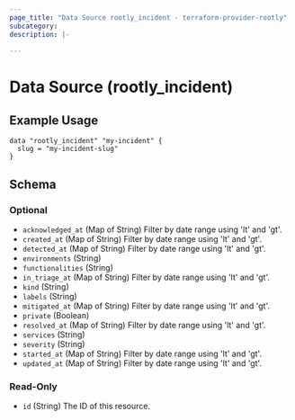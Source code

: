 ```yaml
---
page_title: "Data Source rootly_incident - terraform-provider-rootly"
subcategory:
description: |-
    
---
```


# Data Source (rootly_incident)



## Example Usage

```shell
data "rootly_incident" "my-incident" {
  slug = "my-incident-slug"
}
```

<!-- schema generated by tfplugindocs -->
## Schema

### Optional

- `acknowledged_at` (Map of String) Filter by date range using 'lt' and 'gt'.
- `created_at` (Map of String) Filter by date range using 'lt' and 'gt'.
- `detected_at` (Map of String) Filter by date range using 'lt' and 'gt'.
- `environments` (String)
- `functionalities` (String)
- `in_triage_at` (Map of String) Filter by date range using 'lt' and 'gt'.
- `kind` (String)
- `labels` (String)
- `mitigated_at` (Map of String) Filter by date range using 'lt' and 'gt'.
- `private` (Boolean)
- `resolved_at` (Map of String) Filter by date range using 'lt' and 'gt'.
- `services` (String)
- `severity` (String)
- `started_at` (Map of String) Filter by date range using 'lt' and 'gt'.
- `updated_at` (Map of String) Filter by date range using 'lt' and 'gt'.

### Read-Only

- `id` (String) The ID of this resource.
